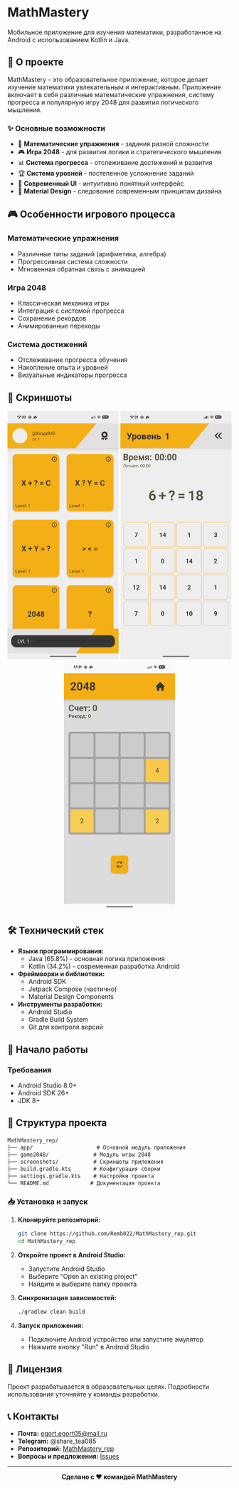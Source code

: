 # MathMastery

Мобильное приложение для изучения математики, разработанное на Android с использованием Kotlin и Java.

## 📱 О проекте

MathMastery - это образовательное приложение, которое делает изучение математики увлекательным и интерактивным. Приложение включает в себя различные математические упражнения, систему прогресса и популярную игру 2048 для развития логического мышления.

### ✨ Основные возможности

- 🎯 **Математические упражнения** - задания разной сложности
- 🎮 **Игра 2048** - для развития логики и стратегического мышления  
- 📊 **Система прогресса** - отслеживание достижений и развития
- 🏆 **Система уровней** - постепенное усложнение заданий
- 📱 **Современный UI** - интуитивно понятный интерфейс
- 🎨 **Material Design** - следование современным принципам дизайна

## 🎮 Особенности игрового процесса

### Математические упражнения
- Различные типы заданий (арифметика, алгебра)
- Прогрессивная система сложности
- Мгновенная обратная связь с анимацией

### Игра 2048
- Классическая механика игры
- Интеграция с системой прогресса
- Сохранение рекордов
- Анимированные переходы

### Система достижений
- Отслеживание прогресса обучения
- Накопление опыта и уровней
- Визуальные индикаторы прогресса

## 📸 Скриншоты

<!-- Добавьте скриншоты приложения здесь -->
<p align="center">
  <img src="screenshots\main_screen.png" alt="Главный экран" width="250"/>
  <img src="screenshots/exercise_screen.png" alt="Экран упражнений" width="250"/>
  <img src="screenshots/game2048_screen.png" alt="Экран с игрой 2048" width="250"/>

</p>

## 🛠 Технический стек

- **Языки программирования:**
  - Java (65.8%) - основная логика приложения
  - Kotlin (34.2%) - современная разработка Android
- **Фреймворки и библиотеки:**
  - Android SDK
  - Jetpack Compose (частично)
  - Material Design Components
- **Инструменты разработки:**
  - Android Studio
  - Gradle Build System
  - Git для контроля версий

## 🚀 Начало работы

### Требования

- Android Studio 8.0+
- Android SDK 26+
- JDK 8+

## 📁 Структура проекта

```
MathMastery_rep/
├── app/                    # Основной модуль приложения
├── game2048/              # Модуль игры 2048
├── screenshots/           # Скриншоты приложения
├── build.gradle.kts       # Конфигурация сборки
├── settings.gradle.kts    # Настройки проекта
└── README.md             # Документация проекта
```
### 📥 Установка и запуск

1. **Клонируйте репозиторий:**
   ```bash
   git clone https://github.com/Remb022/MathMastery_rep.git
   cd MathMastery_rep
   ```

2. **Откройте проект в Android Studio:**
   - Запустите Android Studio
   - Выберите "Open an existing project"
   - Найдите и выберите папку проекта

3. **Синхронизация зависимостей:**
   ```bash
   ./gradlew clean build
   ```

4. **Запуск приложения:**
   - Подключите Android устройство или запустите эмулятор
   - Нажмите кнопку "Run" в Android Studio
  
## 📄 Лицензия

Проект разрабатывается в образовательных целях. Подробности использования уточняйте у команды разработки.

## 📞 Контакты

- **Почта:** egort.egort05@mail.ru
- **Telegram:** @share_tea085
- **Репозиторий:** [MathMastery_rep](https://github.com/Remb022/MathMastery_rep)
- **Вопросы и предложения:** [Issues](https://github.com/Remb022/MathMastery_rep/issues)

---

<p align="center">
  <strong>Сделано с ❤️ командой MathMastery</strong>
</p>


